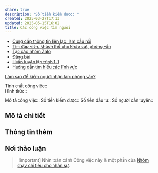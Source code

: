 ```yaml
---
share: true
description: "Số tiền kiếm được: "
created: 2025-03-27T17:13
updated: 2025-05-15T16:02
title: Các công việc tìm người
---
```

- [Cung cấp thông tin liên lạc, làm cầu nối](./Cung%20c%E1%BA%A5p%20th%C3%B4ng%20tin%20li%C3%AAn%20l%E1%BA%A1c,%20l%C3%A0m%20c%E1%BA%A7u%20n%E1%BB%91i.md)
- [Tìm đáp viên, khách thể cho khảo sát, phỏng vấn](./T%C3%ACm%20%C4%91%C3%A1p%20vi%C3%AAn,%20kh%C3%A1ch%20th%E1%BB%83%20cho%20kh%E1%BA%A3o%20s%C3%A1t,%20ph%E1%BB%8Fng%20v%E1%BA%A5n.md)
- [Tạo các nhóm Zalo](./T%E1%BA%A1o%20c%C3%A1c%20nh%C3%B3m%20Zalo.md)
- [Đăng bài](./%C4%90%C4%83ng%20b%C3%A0i.md)
- [Huấn luyện lập trình 1-1](./Hu%E1%BA%A5n%20luy%E1%BB%87n%20l%E1%BA%ADp%20tr%C3%ACnh%201-1.md)
- [Hướng dẫn tìm hiểu các lĩnh vực](./H%C6%B0%E1%BB%9Bng%20d%E1%BA%ABn%20t%C3%ACm%20hi%E1%BB%83u%20c%C3%A1c%20l%C4%A9nh%20v%E1%BB%B1c.md)

[Làm sao để kiếm người nhận làm phỏng vấn?](../../../../../M%E1%BB%9F%20r%E1%BB%99ng%20m%E1%BB%91i%20quan%20h%E1%BB%87/Ki%E1%BA%BFm%20ng%C6%B0%E1%BB%9Di%20s%E1%BA%B5n%20s%C3%A0ng%20cho%20m%C3%ACnh%20h%E1%BB%8Fi.md)

Tính chất công việc::  
Hình thức:: 

Mô tả công việc:: 
Số tiền kiếm được:: 
Số tiền đầu tư:: 
Số người cần tuyển:: 

## Mô tả chi tiết
## Thông tin thêm
## Nơi thảo luận

> [!important] Nhìn toàn cảnh
> Công việc này là một phần của [Nhóm chạy chỉ tiêu cho nhân sự](../../../../../../%F0%9F%93%90D%E1%BB%B1%20%C3%A1n/Ch%E1%BA%A1y%20ch%E1%BB%89%20ti%C3%AAu/index.md).